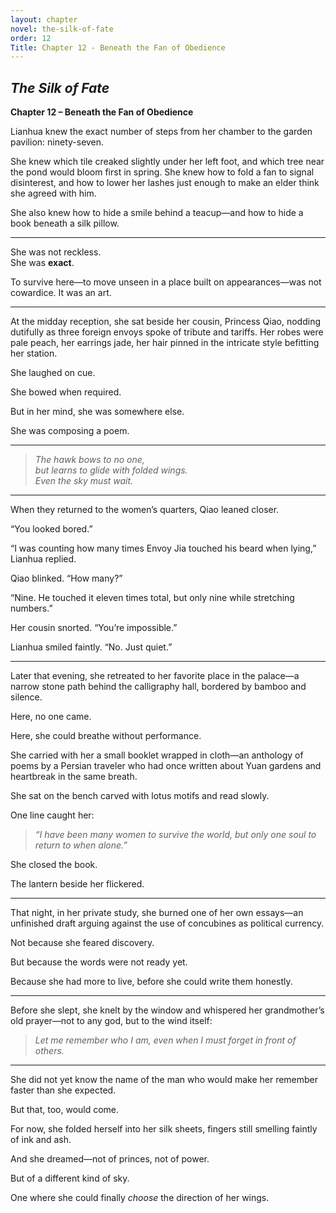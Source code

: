 ```yaml
---
layout: chapter
novel: the-silk-of-fate
order: 12
Title: Chapter 12 - Beneath the Fan of Obedience
---
```


## *The Silk of Fate*  
**Chapter 12 – Beneath the Fan of Obedience**

Lianhua knew the exact number of steps from her chamber to the garden pavilion: ninety-seven.

She knew which tile creaked slightly under her left foot, and which tree near the pond would bloom first in spring. She knew how to fold a fan to signal disinterest, and how to lower her lashes just enough to make an elder think she agreed with him.

She also knew how to hide a smile behind a teacup—and how to hide a book beneath a silk pillow.

---

She was not reckless.  
She was **exact**.

To survive here—to move unseen in a place built on appearances—was not cowardice. It was an art.

---

At the midday reception, she sat beside her cousin, Princess Qiao, nodding dutifully as three foreign envoys spoke of tribute and tariffs. Her robes were pale peach, her earrings jade, her hair pinned in the intricate style befitting her station.

She laughed on cue.

She bowed when required.

But in her mind, she was somewhere else.

She was composing a poem.

---

> *The hawk bows to no one,*  
> *but learns to glide with folded wings.*  
> *Even the sky must wait.*

---

When they returned to the women’s quarters, Qiao leaned closer.

“You looked bored.”

“I was counting how many times Envoy Jia touched his beard when lying,” Lianhua replied.

Qiao blinked. “How many?”

“Nine. He touched it eleven times total, but only nine while stretching numbers.”

Her cousin snorted. “You’re impossible.”

Lianhua smiled faintly. “No. Just quiet.”

---

Later that evening, she retreated to her favorite place in the palace—a narrow stone path behind the calligraphy hall, bordered by bamboo and silence.

Here, no one came.

Here, she could breathe without performance.

She carried with her a small booklet wrapped in cloth—an anthology of poems by a Persian traveler who had once written about Yuan gardens and heartbreak in the same breath.

She sat on the bench carved with lotus motifs and read slowly.

One line caught her:

> *“I have been many women to survive the world, but only one soul to return to when alone.”*

She closed the book.

The lantern beside her flickered.

---

That night, in her private study, she burned one of her own essays—an unfinished draft arguing against the use of concubines as political currency.

Not because she feared discovery.

But because the words were not ready yet.

Because she had more to live, before she could write them honestly.

---

Before she slept, she knelt by the window and whispered her grandmother’s old prayer—not to any god, but to the wind itself:

> *Let me remember who I am, even when I must forget in front of others.*

---

She did not yet know the name of the man who would make her remember faster than she expected.

But that, too, would come.

For now, she folded herself into her silk sheets, fingers still smelling faintly of ink and ash.

And she dreamed—not of princes, not of power.

But of a different kind of sky.

One where she could finally *choose* the direction of her wings.
